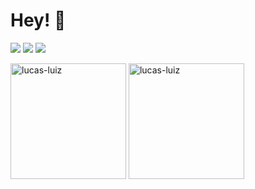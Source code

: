 
<h1>Hey! 👋</h1>    
<div>
<a href="mailto://lucas.ldsilva10@gmail.com"><img src="https://img.shields.io/badge/Gmail-D14836?style=for-the-badge&logo=gmail&logoColor=white"></a>
<a href="linkedin.com/in/lucas-luiz-da-silva-53112b1bb/"><img src="https://img.shields.io/badge/linkedin-%230077B5.svg?style=for-the-badge&logo=linkedin&logoColor=white"></a>
<a href="https://www.instagram.com/lusca_luiz_/"><img src="https://img.shields.io/badge/Instagram-%23E4405F.svg?style=for-the-badge&logo=Instagram&logoColor=white"></a>
</div>
  

<p >
<img  height=185 src="https://github-readme-stats.vercel.app/api?username=lucas-luiz&show_icons=true&locale=en&theme=dark" alt="lucas-luiz" />
<img height=185 src="https://github-readme-stats.vercel.app/api/top-langs?username=lucas-luiz&show_icons=true&locale=en&layout=compact&theme=dark" alt="lucas-luiz" />
</p>  
